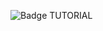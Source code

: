 ![Badge TUTORIAL](https://img.shields.io/badge/LANGUAGE-C-red?style=flat&logo=c&logoColor=white&logoSize=auto)
